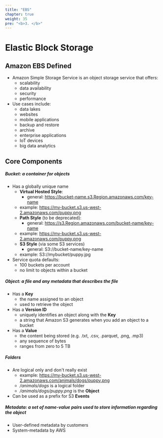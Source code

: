 ```yaml
---
title: "EBS"
chapter: true
weight: 35
pre: "<b>3. </b>"
---
```


# Elastic Block Storage

## Amazon EBS Defined  

- Amazon Simple Storage Service is an object storage service that offers:
    - scalability
    - data availability
    - security
    - performance
- Use cases include:
    - data lakes
    - websites
    - mobile applications
    - backup and restore
    - archive
    - enterprise applications
    - IoT devices
    - big data analytics

## Core Components  

##### **Bucket**: a container for objects  
- Has a globally unique name  
    - **Virtual Hosted Style**:
        - general:  https://bucket-name.s3.Region.amazonaws.com/key-name  
	- example:  https://my-bucket.s3.us-west-2.amazonaws.com/puppy.png
    - **Path Style** (to be deprecated):
        - general:  https://s3.Region.amazonaws.com/bucket-name/key-name  
	- example:  https://my-bucket.s3.us-west-2.amazonaws.com/puppy.png
    - **S3 Style** (via some S3 services)
        - general:  S3://bucket-name/key-name
	- example:  S3://mybucket/puppy.jpg
- Service quota defaults:
    - 100 buckets per account  
    - no limit to objects within a bucket
       
##### **Object**: a file and any metadata that describes the file
- Has a **Key**
    - the name assigned to an object
    - used to retrieve the object
- Has a **Version ID**
    - uniquely identifies an object along with the **Key**
    - a string that Amazon S3 generates when you add an object to a bucket
- Has a **Value**
    - the content being stored (e.g. .txt, .csv, .parquet, .png, .mp3)
    - any sequence of bytes
    - ranges from zero to 5 TB

##### **Folders**
- Are logical only and don't really exist
	- example:  https://my-bucket.s3.us-west-2.amazonaws.com/animals/dogs/puppy.png
	- */animals/dogs* is a logical folder
	- */animals/dogs/puppy.png* is the **Object**
- Can be used as a prefix for S3 **Events**

##### **Metadata**: a set of name-value pairs used to store information regarding the object
- User-defined metadata by customers
- System-metadata by AWS
